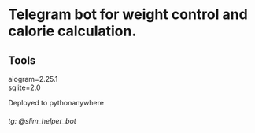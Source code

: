 # Telegram bot for weight control and calorie calculation.
## Tools

aiogram=2.25.1\
sqlite=2.0

Deployed to pythonanywhere 
###### tg: @slim_helper_bot

